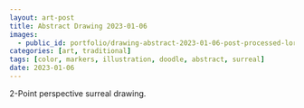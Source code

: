```yaml
---
layout: art-post
title: Abstract Drawing 2023-01-06
images:
  - public_id: portfolio/drawing-abstract-2023-01-06-post-processed-lores
categories: [art, traditional]
tags: [color, markers, illustration, doodle, abstract, surreal]
date: 2023-01-06
---
```

2-Point perspective surreal drawing.